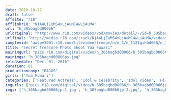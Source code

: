 ```yaml
---
date: 2018-10-27
draft: false
affsite: "r18"
afflinkr18: "NjA4LjEuMS4xLjAuMC4wLjAuMA"
url: "h_305bagbd00066"
urloriginal: "http://www.r18.com/videos/vod/movies/detail/-/id=h_305bagbd00066"
urlfinal: "http://media.r18.com/track/NjA4LjEuMS4xLjAuMC4wLjAuMA/videos/vod/movies/detail/-/id=h_305bagbd00066"
samplevid: "awspv3001.r18.com/litevideo/freepv/n/n_1/n_1121gihhd068/n_1121gihhd068_dmb_w.mp4"
title: "Secret Treasure Photo Shoot Yua Fuwari"
mainimgurl: "pics.r18.com/digital/video/h_305bagbd00066/h_305bagbd00066ps.jpg"
mainimgs: "h_305bagbd00066ps.jpg"
releasedate: "Dec. 01, 2016"
duration: 81
productioncomp: "BAGUS"
girls: ['Yua Fuwari']
categories: ['Featured Actress', 'Idol & Celebrity', 'Idol Video', 'Hi-Def']
imgurls: ['pics.r18.com/digital/video/h_305bagbd00066/h_305bagbd00066jp-1.jpg', 'pics.r18.com/digital/video/h_305bagbd00066/h_305bagbd00066jp-2.jpg', 'pics.r18.com/digital/video/h_305bagbd00066/h_305bagbd00066jp-3.jpg', 'pics.r18.com/digital/video/h_305bagbd00066/h_305bagbd00066jp-4.jpg', 'pics.r18.com/digital/video/h_305bagbd00066/h_305bagbd00066jp-5.jpg', 'pics.r18.com/digital/video/h_305bagbd00066/h_305bagbd00066jp-6.jpg', 'pics.r18.com/digital/video/h_305bagbd00066/h_305bagbd00066jp-7.jpg', 'pics.r18.com/digital/video/h_305bagbd00066/h_305bagbd00066jp-8.jpg', 'pics.r18.com/digital/video/h_305bagbd00066/h_305bagbd00066jp-9.jpg', 'pics.r18.com/digital/video/h_305bagbd00066/h_305bagbd00066jp-10.jpg', 'pics.r18.com/digital/video/h_305bagbd00066/h_305bagbd00066jp-11.jpg', 'pics.r18.com/digital/video/h_305bagbd00066/h_305bagbd00066jp-12.jpg', 'pics.r18.com/digital/video/h_305bagbd00066/h_305bagbd00066jp-13.jpg', 'pics.r18.com/digital/video/h_305bagbd00066/h_305bagbd00066jp-14.jpg', 'pics.r18.com/digital/video/h_305bagbd00066/h_305bagbd00066jp-15.jpg', 'pics.r18.com/digital/video/h_305bagbd00066/h_305bagbd00066jp-16.jpg', 'pics.r18.com/digital/video/h_305bagbd00066/h_305bagbd00066jp-17.jpg', 'pics.r18.com/digital/video/h_305bagbd00066/h_305bagbd00066jp-18.jpg', 'pics.r18.com/digital/video/h_305bagbd00066/h_305bagbd00066jp-19.jpg', 'pics.r18.com/digital/video/h_305bagbd00066/h_305bagbd00066jp-20.jpg']
imgs: ['h_305bagbd00066jp-1.jpg', 'h_305bagbd00066jp-2.jpg', 'h_305bagbd00066jp-3.jpg', 'h_305bagbd00066jp-4.jpg', 'h_305bagbd00066jp-5.jpg', 'h_305bagbd00066jp-6.jpg', 'h_305bagbd00066jp-7.jpg', 'h_305bagbd00066jp-8.jpg', 'h_305bagbd00066jp-9.jpg', 'h_305bagbd00066jp-10.jpg', 'h_305bagbd00066jp-11.jpg', 'h_305bagbd00066jp-12.jpg', 'h_305bagbd00066jp-13.jpg', 'h_305bagbd00066jp-14.jpg', 'h_305bagbd00066jp-15.jpg', 'h_305bagbd00066jp-16.jpg', 'h_305bagbd00066jp-17.jpg', 'h_305bagbd00066jp-18.jpg', 'h_305bagbd00066jp-19.jpg', 'h_305bagbd00066jp-20.jpg']
---
```

